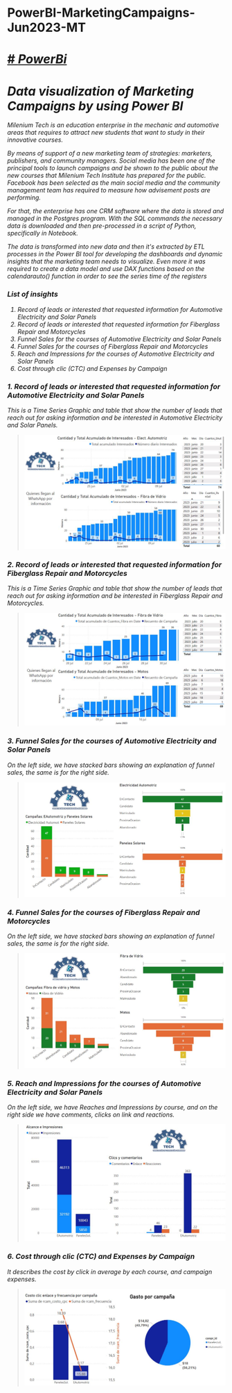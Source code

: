 # PowerBI-MarketingCampaigns-Jun2023-MT

<h1><a href="https://powerbi.microsoft.com/" target="blank" rel="noopener noreferrer"># <i>PowerBi<i></a></h1>

<h1> Data visualization of Marketing Campaigns by using Power BI</h1>

Milenium Tech is an education enterprise in the mechanic and automotive areas that requires to attract new students that want to study in their innovative courses.

By means of support of a new marketing team of strategies: marketers, publishers, and community managers. Social media has been one of the principal tools to launch campaigns and be shown to the public about the new courses that Milenium Tech Institute has prepared for the public. Facebook has been selected as the main social media and the community management team has required to measure how advisement posts are performing.

For that, the enterprise has one CRM software where the data is stored and managed in the Postgres program. With the SQL commands the necessary data is downloaded and then pre-processed in a script of Python, specifically in Notebook.

The data is transformed into new data and then it's extracted by ETL processes in the Power BI tool for developing the dashboards and dynamic insights that the marketing team needs to visualize. Even more it was required to create a data model and use DAX functions based on the calendarauto() function in order to see the series time of the registers

<h3>List of insights</h3>

<ol type = "1">
  <li>Record of leads or interested that requested information for Automotive Electricity and Solar Panels</li>
  <li>Record of leads or interested that requested information for Fiberglass Repair and Motorcycles</li>
  <li>Funnel Sales for the courses of Automotive Electricity and Solar Panels</li>
  <li>Funnel Sales for the courses of Fiberglass Repair and Motorcycles</li>
  <li>Reach and Impressions for the courses of Automotive Electricity and Solar Panels</li>
  <li>Cost through clic (CTC) and Expenses by Campaign</li>  
</ol>

<h3>1. Record of leads or interested that requested information for Automotive Electricity and Solar Panels</h3>
This is a Time Series Graphic and table that show the number of leads that reach out for asking information and be interested in Automotive Electricity and Solar Panels.
<blockquote>
  <img src="Images/TrackingCampaing1.JPG" alt="">
</blockquote>

<h3>2. Record of leads or interested that requested information for Fiberglass Repair and Motorcycles</h3>
This is a Time Series Graphic and table that show the number of leads that reach out for asking information and be interested in Fiberglass Repair and Motorcycles.
<blockquote>
  <img src="Images/TrackingCampaing2.JPG" alt="">
</blockquote>

<h3>3. Funnel Sales for the courses of Automotive Electricity and Solar Panels</h3>
On the left side, we have stacked bars showing an explanation of funnel sales, the same is for the right side. 
<blockquote>
  <img src="Images/Inscritos1.JPG" alt="">
</blockquote>

<h3>4. Funnel Sales for the courses of Fiberglass Repair and Motorcycles</h3>
On the left side, we have stacked bars showing an explanation of funnel sales, the same is for the right side.
<blockquote>
  <img src="Images/Inscritos2.JPG" alt="">
</blockquote>

<h3>5. Reach and Impressions for the courses of Automotive Electricity and Solar Panels</h3>
On the left side, we have Reaches and Impressions by course, and on the right side we have comments, clicks on link and reactions.  
<blockquote>
  <img src="Images/Impressions1.JPG" alt="">
</blockquote>

<h3>6. Cost through clic (CTC) and Expenses by Campaign</h3>
It describes the cost by click in average by each course, and campaign expenses. 
<blockquote>
  <img src="Images/ClicsRate.JPG" alt="">
</blockquote>
